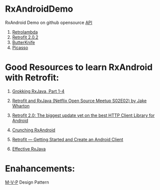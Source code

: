 # RxAndroidDemo


RxAndroid Demo on github opensource [API][githubapi]

1. [Retrolambda][Retrolambda]
2. [Retrofit 2.0.2][Retrofit2.0.2]
3. [ButterKnife][ButterKnife]
4. [Picasso][Picasso]

# Good Resources to learn RxAndroid with Retrofit:

1. [Grokking RxJava, Part 1-4][grokking]

2. [Retrofit and RxJava (Netflix Open Source Meetup S02E02) by Jake Wharton][retroandrx]

3. [Retrofit 2.0: The biggest update yet on the best HTTP Client Library for Android][retrofitbiggest]

4. [Crunching RxAndroid][crunching]

5. [Retrofit — Getting Started and Create an Android Client][retrofitgettingstarted]

6. [Effective RxJava][effectiverx]


# Enahancements:

[M-V-P] Design Pattern

 [grokking]: <http://blog.danlew.net/2014/09/15/grokking-rxjava-part-1/>
 [retroandrx]: <https://speakerdeck.com/jakewharton/retrofit-and-rxjava-netflix-open-source-meetup-s02e02>
 [retrofitbiggest]: <http://inthecheesefactory.com/blog/retrofit-2.0/en>
 [crunching]:<https://medium.com/crunching-rxandroid>
 [retrofitgettingstarted]: <https://futurestud.io/blog/retrofit-getting-started-and-android-client>
 [githubapi]:<https://api.github.com/repos/crashlytics/secureudid/issues>
 [Retrolambda]: <https://github.com/orfjackal/retrolambda>
 [Retrofit2.0.2]: <http://square.github.io/retrofit/>
 [ButterKnife]: <https://github.com/JakeWharton/butterknife>
 [Picasso]: <https://github.com/square/picasso>
 [effectiverx]: <https://github.com/mgp/effective-rxjava/tree/master/items>
 [M-V-P]: <https://github.com/googlesamples/android-architecture/tree/todo-mvp-clean/#android-architecture-blueprints-beta---mvp--clean-architecture>